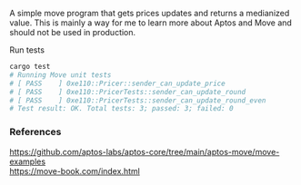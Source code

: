 A simple move program that gets prices updates and returns a medianized value. This is mainly a way for me to learn more about Aptos and Move and should not be used in production.

Run tests
```bash
cargo test
# Running Move unit tests
# [ PASS    ] 0xe110::Pricer::sender_can_update_price
# [ PASS    ] 0xe110::PricerTests::sender_can_update_round
# [ PASS    ] 0xe110::PricerTests::sender_can_update_round_even
# Test result: OK. Total tests: 3; passed: 3; failed: 0
```

### References
https://github.com/aptos-labs/aptos-core/tree/main/aptos-move/move-examples  
https://move-book.com/index.html  
